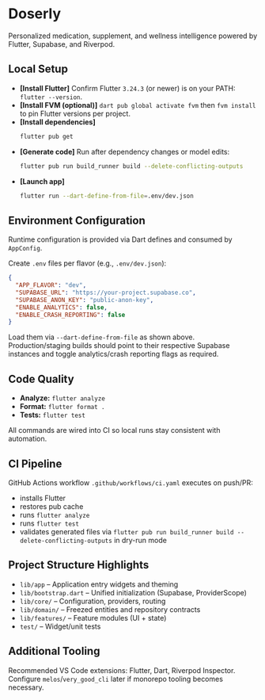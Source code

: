 # Doserly

Personalized medication, supplement, and wellness intelligence powered by Flutter, Supabase, and Riverpod.

## Local Setup

- **[Install Flutter]** Confirm Flutter `3.24.3` (or newer) is on your PATH: `flutter --version`.
- **[Install FVM (optional)]** `dart pub global activate fvm` then `fvm install` to pin Flutter versions per project.
- **[Install dependencies]**
  ```bash
  flutter pub get
  ```
- **[Generate code]** Run after dependency changes or model edits:
  ```bash
  flutter pub run build_runner build --delete-conflicting-outputs
  ```
- **[Launch app]**
  ```bash
  flutter run --dart-define-from-file=.env/dev.json
  ```

## Environment Configuration

Runtime configuration is provided via Dart defines and consumed by `AppConfig`.

Create `.env` files per flavor (e.g., `.env/dev.json`):

```json
{
  "APP_FLAVOR": "dev",
  "SUPABASE_URL": "https://your-project.supabase.co",
  "SUPABASE_ANON_KEY": "public-anon-key",
  "ENABLE_ANALYTICS": false,
  "ENABLE_CRASH_REPORTING": false
}
```

Load them via `--dart-define-from-file` as shown above. Production/staging builds should point to their respective Supabase instances and toggle analytics/crash reporting flags as required.

## Code Quality

- **Analyze:** `flutter analyze`
- **Format:** `flutter format .`
- **Tests:** `flutter test`

All commands are wired into CI so local runs stay consistent with automation.

## CI Pipeline

GitHub Actions workflow `.github/workflows/ci.yaml` executes on push/PR:

- installs Flutter
- restores pub cache
- runs `flutter analyze`
- runs `flutter test`
- validates generated files via `flutter pub run build_runner build --delete-conflicting-outputs` in dry-run mode

## Project Structure Highlights

- `lib/app` – Application entry widgets and theming
- `lib/bootstrap.dart` – Unified initialization (Supabase, ProviderScope)
- `lib/core/` – Configuration, providers, routing
- `lib/domain/` – Freezed entities and repository contracts
- `lib/features/` – Feature modules (UI + state)
- `test/` – Widget/unit tests

## Additional Tooling

Recommended VS Code extensions: Flutter, Dart, Riverpod Inspector. Configure `melos`/`very_good_cli` later if monorepo tooling becomes necessary.
